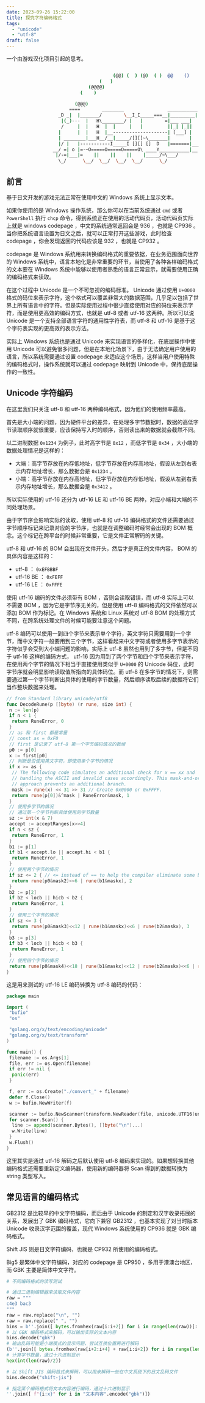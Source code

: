 ```yaml
---
date: 2023-09-26 15:22:00
title: 探究字符编码格式
tags:
  - "unicode"
  - "utf-8"
draft: false
---
```


一个由游戏汉化项目引起的思考。

<!--more-->

```bash

                                       (@@) (  ) (@)  ( )  @@    ()    @     O     @     O      @
                                  (   )
                              (@@@@)
                           (    )

                         (@@@)
                       ====        ________                ___________
                   _D _|  |_______/        \__I_I_____===__|_________|
                    |(_)---  |   H\________/ |   |        =|___ ___|      _________________
                    /     |  |   H  |  |     |   |         ||_| |_||     _|                \_____A
                   |      |  |   H  |__--------------------| [___] |   =|                        |
                   | ________|___H__/__|_____/[][]~\_______|       |   -|                        |
                   |/ |   |-----------I_____I [][] []  D   |=======|____|________________________|_
                 __/ =| o |=-~O=====O=====O=====O\ ____Y___________|__|__________________________|_
                  |/-=|___|=    ||    ||    ||    |_____/~\___/          |_D__D__D_|  |_D__D__D_|
                   \_/      \__/  \__/  \__/  \__/      \_/               \_/   \_/    \_/   \_/

```

## 前言

基于日文开发的游戏无法正常在使用中文的 Windows 系统上显示文本。

如果你使用的是 Windows 操作系统，那么你可以在当前系统通过 `cmd` 或者 `PowerShell` 执行 `chcp` 命令，得到系统正在使用的活动代码页，活动代码页实际上就是 windows codepage ，中文的系统通常返回会是 936 ，也就是 CP936 。当你把系统语言设置为日文之后，就可以正常打开这些游戏，此时检查 codepage ，你会发现返回的代码应该是 932 ，也就是 CP932 。

codepage 是 Windows 系统用来转换编码格式的重要依据，在业务范围面向世界的 Windows 系统中，语言本地化是非常重要的环节，当使用了各种各样编码格式的文本要在 Windows 系统中能够以使用者熟悉的语言正常显示，就需要使用正确的编码格式来读取。

在这个过程中 Unicode 是一个不可忽视的编码标准。 Unicode 通过使用 `U+0000` 格式的码位来表示字符，这个格式可以覆盖非常大的数据范围，几乎足以包括了世界上所有语言中的字符。但是实际使用过程中很少直接使用对应的码位来表示字符，而是使用更高效的编码方式，也就是 utf-8 或者 utf-16 这两种。所以可以说 Unicode 是一个支持全部语言字符的通用性字符表，而 utf-8 和 utf-16 是基于这个字符表实现的更高效的表示方法。

实际上 Windows 系统也是通过 Unicode 来实现语言的多样化，在底层操作中使用 Unicode 可以避免很多问题，但是在本地化场景下，由于无法确定用户使用的语言，所以系统需要通过设置 codepage 来适应这个场景，这样当用户使用特殊的编码格式时，操作系统就可以通过 codepage 映射到 Unicode 中，保持底层操作的一致性。

## Unicode 字符编码

在这里我们只关注 utf-8 和 utf-16 两种编码格式，因为他们的使用频率最高。

首先是大小端的问题，因为硬件平台的差异，在处理多字节数据时，数据的高低字节读取顺序就很重要，应该保持写入时的顺序，否则读出来的数据就会截然不同。

以二进制数据 `0x1234` 为例子，此时高字节是 `0x12` ，而低字节是 `0x34` ，大小端的数据处理情况是这样的：

- 大端：高字节存放在内存低地址，低字节存放在内存高地址，假设从左到右表示内存地址增长，那么数据会是 `0x1234` 。
- 小端：高字节存放在内存高地址，低字节存放在内存低地址，假设从左到右表示内存地址增长，那么数据会是 `0x3412` 。

所以实际使用的 utf-16 还分为 utf-16 LE 和 utf-16 BE 两种，对应小端和大端的不同处理场景。

由于字节序会影响实际的读取，使用 utf-8 和 utf-16 编码格式的文件还需要通过字节顺序标记来记录对应的字节序，也就是在调整编码时经常会出现的 BOM 概念。这个标记在跨平台的时候非常重要，它是文件正常解码的关键。

utf-8 和 utf-16 的 BOM 会出现在文件开头，然后才是真正的文件内容， BOM 的具体内容是这样的：

- utf-8 ： `0xEFBBBF`
- utf-16 BE ： `0xFEFF`
- utf-16 LE ： `0xFFFE`

使用 utf-16 编码的文件必须带有 BOM ，否则会读取错误，而 utf-8 实际上可以不需要 BOM ，因为它是字节序无关的，但是使用 utf-8 编码格式的文件依然可以添加 BOM 作为标记。在 Windows 系统和 Linux 系统对 utf-8 BOM 的处理方式不同，在跨系统处理文件的时候可能要注意这个问题。

utf-8 编码可以使用一到四个字节来表示单个字符，英文字符只需要用到一个字节，而中文字符一般要用到三个字节，这样看起来中文字符或者使用多字节表示的字符似乎会受到大小端问题的影响，实际上 utf-8 虽然也用到了多字节，但是不同于 utf-16 这样的编码方式， utf-16 因为用到了两个字节和四个字节来表示字符，在使用两个字节的情况下相当于直接使用类似于 `U+0000` 的 Unicode 码位，此时字节序就会明显影响读取值所指向的具体码位。而 utf-8 在多字节的情况下，则需要通过第一个字节判断出具体的使用的字节数量，然后顺序读取后续的数据将它们当作整块数据来处理。

```go
// from Standard library unicode/utf8
func DecodeRune(p []byte) (r rune, size int) {
 n := len(p)
 if n < 1 {
  return RuneError, 0
 }
 // as 和 first 都是常量
 // const as = 0xF0
 // first 是记录了 utf-8 第一个字节编码情况的数组
 p0 := p[0]
 x := first[p0]
 // 判断是否使用英文字符，即使用单个字节的情况
 if x >= as {
  // The following code simulates an additional check for x == xx and
  // handling the ASCII and invalid cases accordingly. This mask-and-or
  // approach prevents an additional branch.
  mask := rune(x) << 31 >> 31 // Create 0x0000 or 0xFFFF.
  return rune(p[0])&^mask | RuneError&mask, 1
 }
 // 使用多字节的情况
 // 通过第一个字节判断具体使用的字节数量
 sz := int(x & 7)
 accept := acceptRanges[x>>4]
 if n < sz {
  return RuneError, 1
 }
 b1 := p[1]
 if b1 < accept.lo || accept.hi < b1 {
  return RuneError, 1
 }
 // 使用两个字节的情况
 if sz <= 2 { // <= instead of == to help the compiler eliminate some bounds checks
  return rune(p0&mask2)<<6 | rune(b1&maskx), 2
 }
 b2 := p[2]
 if b2 < locb || hicb < b2 {
  return RuneError, 1
 }
 // 使用三个字节的情况
 if sz <= 3 {
  return rune(p0&mask3)<<12 | rune(b1&maskx)<<6 | rune(b2&maskx), 3
 }
 b3 := p[3]
 if b3 < locb || hicb < b3 {
  return RuneError, 1
 }
 // 使用四个字节的情况
 return rune(p0&mask4)<<18 | rune(b1&maskx)<<12 | rune(b2&maskx)<<6 | rune(b3&maskx), 4
}
```

这是用来测试的 utf-16 LE 编码转换为 utf-8 编码的代码：

```go
package main

import (
 "bufio"
 "os"

 "golang.org/x/text/encoding/unicode"
 "golang.org/x/text/transform"
)

func main() {
 filename := os.Args[1]
 file, err := os.Open(filename)
 if err != nil {
  panic(err)
 }

 f, err := os.Create("./convert_" + filename)
 defer f.Close()
 w := bufio.NewWriter(f)

 scanner := bufio.NewScanner(transform.NewReader(file, unicode.UTF16(unicode.LittleEndian, unicode.UseBOM).NewDecoder()))
 for scanner.Scan() {
  line := append(scanner.Bytes(), []byte("\n")...)
  w.Write(line)
 }
 w.Flush()
}
```

这里其实是通过 utf-16 解码之后默认使用 utf-8 编码来实现的。如果想转换其他编码格式还需要重新定义编码器，使用新的编码器将 Scan 得到的数据转换为 string 类型写入。

## 常见语言的编码格式

GB2312 是比较早的中文字符编码，而后由于 Unicode 的制定和汉字收录拓展的关系，发展出了 GBK 编码格式，它向下兼容 GB2312 ，也基本实现了对当时版本 Unicode 收录汉字范围的覆盖，现代 Windows 系统使用的 CP936 就是 GBK 编码格式。

Shift JIS 则是日文字符编码，也就是 CP932 所使用的编码格式。

Big5 是繁体中文字符编码，对应的 codepage 是 CP950 ，多用于港澳台地区，而 GBK 主要是简体中文字符。

```python
# 不同编码格式的读写测试

# 通过二进制编辑器来读取文件内容
raw = """
c4e3 bac3
"""
raw = raw.replace("\n", "")
raw = raw.replace(" ", "")
bins = b''.join([ bytes.fromhex(raw[i:i+2]) for i in range(len(raw))[::2] ])
# 以 GBK 编码格式来解码，可以输出实际的文本内容
bins.decode("gbk")
# 输出乱码可能是小端模式的显示问题，尝试互换位置再进行解码
(b''.join([ bytes.fromhex(raw[i+2:i+4] + raw[i:i+2]) for i in range(len(raw))[::4] ])).decode("gbk")
# 计算字节数量，通过十六进制显示
hex(int(len(raw)/2))

# 以 Shift JIS 编码格式来解码，可以用来解码一些在中文系统下的日文乱码文件
bins.decode("shift-jis")

# 指定某个编码格式将文本内容进行编码，通过十六进制显示
''.join([ f"{i:x}" for i in "文本内容".encode("gbk")])
```
